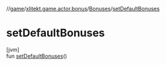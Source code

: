 //[game](../../../index.md)/[xlitekt.game.actor.bonus](../index.md)/[Bonuses](index.md)/[setDefaultBonuses](set-default-bonuses.md)

# setDefaultBonuses

[jvm]\
fun [setDefaultBonuses](set-default-bonuses.md)()
